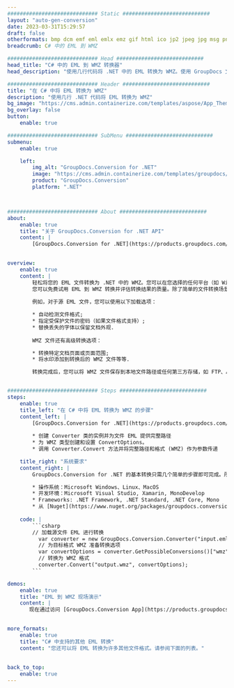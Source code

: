 ```yaml
---
############################# Static ############################
layout: "auto-gen-conversion"
date: 2023-03-31T15:29:57
draft: false
otherformats: bmp dcm emf eml emlx emz gif html ico jp2 jpeg jpg msg png psb psd svg svgz tga tif tiff webp wmf wmz
breadcrumb: C# 中的 EML 到 WMZ

############################# Head ############################
head_title: "C# 中的 EML 到 WMZ 转换器"
head_description: "使用几行代码将 .NET 中的 EML 转换为 WMZ。使用 GroupDocs 文档转换 API 转换 160 多种文件格式。"

############################# Header ############################
title: "在 C# 中将 EML 转换为 WMZ"
description: "使用几行 .NET 代码将 EML 转换为 WMZ"
bg_image: "https://cms.admin.containerize.com/templates/aspose/App_Themes/V3/images/bg/header1.png"
bg_overlay: false
button:
    enable: true

############################# SubMenu ############################
submenu:
    enable: true

    left:
        img_alt: "GroupDocs.Conversion for .NET"
        image: "https://cms.admin.containerize.com/templates/groupdocs/images/product-logos/90x90-noborder/groupdocs-conversion-net.png"
        product: "GroupDocs.Conversion"
        platform: ".NET"



############################# About ############################
about:
    enable: true
    title: "关于 GroupDocs.Conversion for .NET API"
    content: |
        [GroupDocs.Conversion for .NET](https://products.groupdocs.com/conversion/net/)可用于转换Microsoft Word、Excel、PowerPoint、PDF、Visio等格式。 GroupDocs.Conversion 是一个独立的 API，适用于需要高性能的后端和内部系统。它不依赖于任何软件，例如 Microsoft 或 Open Office。
    

overview:
    enable: true
    content: |
        轻松将您的 EML 文件转换为 .NET 中的 WMZ。您可以在您选择的任何平台（如 Windows、Linux、macOS）中仅使用几行 C# 代码行。
        您可以免费试用 EML 到 WMZ 转换并评估转换结果的质量。除了简单的文件转换场景，您还可以尝试更高级的选项来加载源 EML 文件和保存输出 WMZ 结果。 
        
        例如，对于源 EML 文件，您可以使用以下加载选项：

        * 自动检测文件格式;
        * 指定受保护文件的密码（如果文件格式支持）;
        * 替换丢失的字体以保留文档外观.
        
        WMZ 文件还有高级转换选项：

        * 转换特定文档页面或页面范围;
        * 将水印添加到转换后的 WMZ 文件等等.

        转换完成后，您可以将 WMZ 文件保存到本地文件路径或任何第三方存储，如 FTP、Amazon S3、Google Drive、Dropbox 等。请注意 - 将 EML 转换为 WMZ 无需安装任何额外的软件 - 如 MS Office、Open Office、Adobe Acrobat Reader 等。


############################# Steps ############################
steps:
    enable: true
    title_left: "在 C# 中将 EML 转换为 WMZ 的步骤"
    content_left: |
        [GroupDocs.Conversion for .NET](https://products.groupdocs.com/conversion/net/) 使开发人员只需几行代码即可轻松地将 EML 文件转换为 WMZ。
        
        * 创建 Converter 类的实例并为文件 EML 提供完整路径
        * 为 WMZ 类型创建和设置 ConvertOptions。
        * 调用 Converter.Convert 方法并将完整路径和格式 (WMZ) 作为参数传递

    title_right: "系统要求"
    content_right: |
        GroupDocs.Conversion for .NET 的基本转换只需几个简单的步骤即可完成。所有主要平台和操作系统都支持我们的 API。在执行以下代码之前，请确保您的系统上安装了以下先决条件。

        * 操作系统：Microsoft Windows、Linux、MacOS
        * 开发环境：Microsoft Visual Studio, Xamarin, MonoDevelop
        * Frameworks: .NET Framework, .NET Standard, .NET Core, Mono
        * 从 [Nuget](https://www.nuget.org/packages/groupdocs.conversion) 获取最新的 GroupDocs.Conversion for .NET
         
    code: |
        ```csharp    
        // 加载源文件 EML 进行转换
          var converter = new GroupDocs.Conversion.Converter("input.eml");
          // 为目标格式 WMZ 准备转换选项
          var convertOptions = converter.GetPossibleConversions()["wmz"].ConvertOptions;
          // 转换为 WMZ 格式
          converter.Convert("output.wmz", convertOptions);
        ```

demos:
    enable: true
    title: "EML 到 WMZ 现场演示"
    content: |
       现在通过访问 [GroupDocs.Conversion App](https://products.groupdocs.app/conversion/family) 网站将 EML 转换为 WMZ。在线演示具有以下优点
          

more_formats:
    enable: true
    title: "C# 中支持的其他 EML 转换"
    content: "您还可以将 EML 转换为许多其他文件格式。请参阅下面的列表。"
       
       
back_to_top:
    enable: true
---
```

